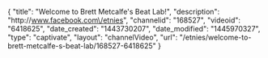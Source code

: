 {
    "title": "Welcome to Brett Metcalfe's Beat Lab!",
    "description": "http:\/\/www.facebook.com\/etnies",
    "channelid": "168527",
    "videoid": "6418625",
    "date_created": "1443730207",
    "date_modified": "1445970327",
    "type": "captivate",
    "layout": "channelVideo",
    "url": "\/etnies\/welcome-to-brett-metcalfe-s-beat-lab\/168527-6418625"
}